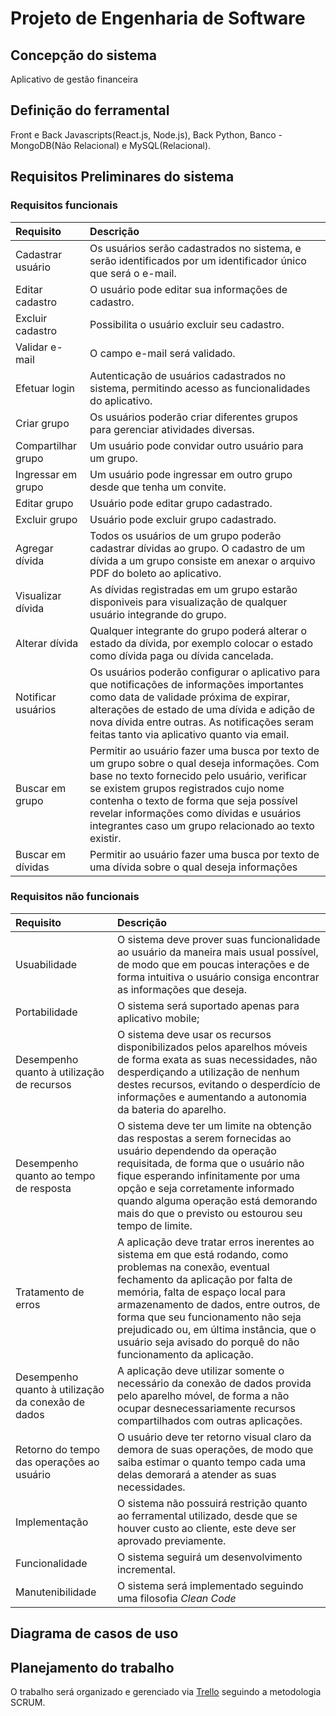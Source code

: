 # Projeto de Engenharia de Software
## Concepção do sistema
Aplicativo de gestão financeira
## Definição do ferramental
Front e Back Javascripts(React.js, Node.js), Back Python, Banco - MongoDB(Não Relacional) e MySQL(Relacional).
## Requisitos Preliminares do sistema
### Requisitos funcionais
Requisito | Descrição
:--------- | :--------- 
Cadastrar usuário | Os usuários serão cadastrados no sistema, e serão identificados por um identificador único que será o e-mail.
Editar cadastro | O usuário pode editar sua informações de cadastro.
Excluir cadastro | Possibilita o usuário excluir seu cadastro.
Validar e-mail | O campo e-mail será validado. 
Efetuar login | Autenticação de usuários cadastrados no sistema, permitindo acesso as funcionalidades do aplicativo.
Criar grupo | Os usuários poderão criar diferentes grupos para gerenciar atividades diversas.
Compartilhar grupo | Um usuário pode convidar outro usuário para um grupo.
Ingressar em grupo | Um usuário pode ingressar em outro grupo desde que tenha um convite.
Editar grupo | Usuário pode editar grupo cadastrado.
Excluir grupo | Usuário pode excluir grupo cadastrado.
Agregar dívida | Todos os usuários de um grupo poderão cadastrar dívidas ao grupo. O cadastro de um dívida a um grupo consiste em anexar o arquivo PDF do boleto ao aplicativo.
Visualizar dívida | As dívidas registradas em um grupo estarão disponiveis para visualização de qualquer usuário integrande do grupo.
Alterar dívida | Qualquer integrante do grupo poderá alterar o estado da dívida, por exemplo colocar o estado como dívida paga ou dívida cancelada.
Notificar usuários | Os usuários poderão configurar o aplicativo para que notificações de informações importantes como data de validade próxima de expirar, alterações de estado de uma dívida e adição de nova dívida entre outras. As notificações seram feitas tanto via aplicativo quanto via email.
Buscar em grupo | Permitir ao usuário fazer uma busca por texto de um grupo sobre o qual deseja informações. Com base no texto fornecido pelo usuário, verificar se existem grupos registrados cujo nome contenha o texto de forma que seja possível revelar informações como dívidas e usuários integrantes caso um grupo relacionado ao texto existir.
Buscar em dívidas | Permitir ao usuário fazer uma busca por texto de uma dívida sobre o qual deseja informações | Com base no texto fornecido pelo usuário, verificar se existem dívidas registradas cujo nome contenha o texto de forma que seja possível revelar informações como grupo, valor, data de validade entre outras caso uma dívida relacionada ao texto existir.

### Requisitos não funcionais
Requisito | Descrição
:--------- | :--------- 
Usuabilidade | O sistema deve prover suas funcionalidade ao usuário da maneira mais usual possível, de modo que em poucas interações e de forma intuitiva o usuário consiga encontrar as informações que deseja.
Portabilidade | O sistema será suportado apenas para aplicativo mobile;
Desempenho quanto à utilização de recursos | O sistema deve usar os recursos disponibilizados pelos aparelhos móveis de forma exata as suas necessidades, não desperdiçando a utilização de nenhum destes recursos, evitando o desperdício de informações e aumentando a autonomia da bateria do aparelho.
Desempenho quanto ao tempo de resposta | O sistema deve ter um limite na obtenção das respostas a serem fornecidas ao usuário dependendo da operação requisitada, de forma que o usuário não fique esperando infinitamente por uma opção e seja corretamente informado quando alguma operação está demorando mais do que o previsto ou estourou seu tempo de limite.
Tratamento de erros | A aplicação deve tratar erros inerentes ao sistema em que está rodando, como problemas na conexão, eventual fechamento da aplicação por falta de memória, falta de espaço local para armazenamento de dados, entre outros, de forma que seu funcionamento não seja prejudicado ou, em última instância, que o usuário seja avisado do porquê do não funcionamento da aplicação.
Desempenho quanto à utilização da conexão de dados | A aplicação deve utilizar somente o necessário da conexão de dados provida pelo aparelho móvel, de forma a não ocupar desnecessariamente recursos compartilhados com outras aplicações.
Retorno do tempo das operações ao usuário | O usuário deve ter retorno visual claro da demora de suas operações, de modo que saiba estimar o quanto tempo cada uma delas demorará a atender as suas necessidades.
Implementação | O sistema não possuirá restrição quanto ao ferramental utilizado, desde que se houver custo ao cliente, este deve ser aprovado previamente.
Funcionalidade | O sistema seguirá um desenvolvimento incremental.
Manutenibilidade | O sistema será implementado seguindo uma filosofia _Clean Code_
## Diagrama de casos de uso
## Planejamento do trabalho
O trabalho será organizado e gerenciado via [Trello](https://trello.com/invite/b/ssYTa750/2ad819f23522e75f6278c0887b2574bf/engsof) seguindo a metodologia SCRUM.